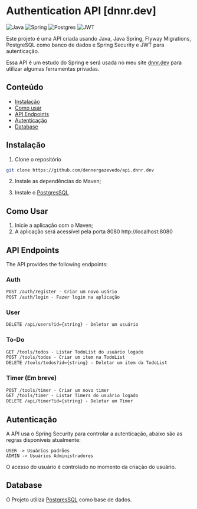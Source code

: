 # Authentication API [dnnr.dev]

![Java](https://img.shields.io/badge/java-%23ED8B00.svg?style=for-the-badge&logo=openjdk&logoColor=white)
![Spring](https://img.shields.io/badge/spring-%236DB33F.svg?style=for-the-badge&logo=spring&logoColor=white)
![Postgres](https://img.shields.io/badge/postgres-%23316192.svg?style=for-the-badge&logo=postgresql&logoColor=white)
![JWT](https://img.shields.io/badge/JWT-black?style=for-the-badge&logo=JSON%20web%20tokens)

Este projeto é uma API criada usando Java, Java Spring, Flyway Migrations, PostgreSQL como banco de dados e Spring Security e JWT para autenticação.

Essa API é um estudo do Spring e será usada no meu site [dnnr.dev](https://social.dnnr.dev/) para utilizar algumas ferramentas privadas.

## Conteúdo
- [Instalação](#instalação)
- [Como usar](#como-usar)
- [API Endpoints](#api-endpoints)
- [Autenticação](#autenticação)
- [Database](#database)

## Instalação

1. Clone o repositório

```bash
git clone https://github.com/dennergazevedo/api.dnnr.dev
```
2. Instale as dependências do Maven;

3. Instale o [PostgresSQL](https://www.postgresql.org/)


## Como Usar

1. Inicie a aplicação com o Maven;
2. A aplicação será acessível pela porta 8080 http://localhost:8080

## API Endpoints
The API provides the following endpoints:

### Auth
```markdown
POST /auth/register - Criar um novo usário
POST /auth/login - Fazer login na aplicação
```

### User
```markdown
DELETE /api/users?id={string} - Deletar um usuário
```

### To-Do
```markdown
GET /tools/todos - Listar TodoList do usuário logado
POST /tools/todos - Criar um item na TodoList
DELETE /tools/todos?id={string} - Deletar um item da TodoList
```

### Timer (Em breve)
```markdown
POST /tools/timer - Criar um novo timer
GET /tools/timer - Listar Timers do usuário logado
DELETE /api/timer?id={string} - Deletar um Timer
```

## Autenticação
A API usa o Spring Security para controlar a autenticação, abaixo são as regras disponíveis atualmente:

```
USER -> Usuários padrões
ADMIN -> Usuários Administradores
```
O acesso do usuário é controlado no momento da criação do usuário.

## Database
O Projeto utiliza [PostgresSQL](https://www.postgresql.org/) como base de dados.